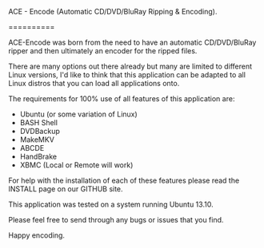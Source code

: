 ACE - Encode (Automatic CD/DVD/BluRay Ripping & Encoding).

==========

ACE-Encode was born from the need to have an automatic CD/DVD/BluRay ripper and then ultimately an encoder for the ripped files.

There are many options out there already but many are limited to different Linux versions, I'd like to think that this application can be adapted to all Linux distros that you can load all applications onto.

The requirements for 100% use of all features of this application are:
- Ubuntu (or some variation of Linux)
- BASH Shell
- DVDBackup
- MakeMKV
- ABCDE
- HandBrake
- XBMC (Local or Remote will work)

For help with the installation of each of these features please read the INSTALL page on our GITHUB site.

This application was tested on a system running Ubuntu 13.10.

Please feel free to send through any bugs or issues that you find.

Happy encoding.
